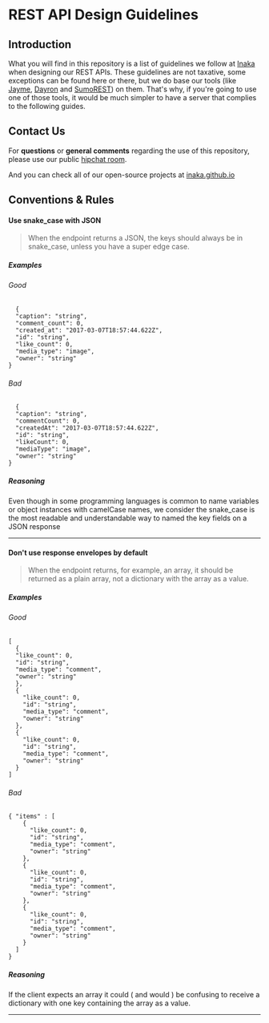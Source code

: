 # REST API Design Guidelines

## Introduction
What you will find in this repository is a list of guidelines we follow at [Inaka](http://inaka.net) when designing our REST APIs.
These guidelines are not taxative, some exceptions can be found here or there, but we do base our tools (like [Jayme](http://github.com/inaka/Jayme), [Dayron](http://github.com/inaka/Dayron) and [SumoREST](http://github.com/inaka/sumo_rest)) on them. That's why, if you're going to use one of those tools, it would be much simpler to have a server that complies to the following guides.

## Contact Us

For **questions** or **general comments** regarding the use of this repository, please use our public
[hipchat room](http://inaka.net/hipchat).

And you can check all of our open-source projects at [inaka.github.io](http://inaka.github.io)



## Conventions & Rules

#### Use snake_case with JSON
> When the endpoint returns a JSON, the keys should always be in snake_case, unless you have a super edge case.


##### Examples
###### Good

      {
      "caption": "string",
      "comment_count": 0,
      "created_at": "2017-03-07T18:57:44.622Z",
      "id": "string",
      "like_count": 0,
      "media_type": "image",
      "owner": "string"
    }

###### Bad

      {
      "caption": "string",
      "commentCount": 0,
      "createdAt": "2017-03-07T18:57:44.622Z",
      "id": "string",
      "likeCount": 0,
      "mediaType": "image",
      "owner": "string"
    }

##### Reasoning
Even though in some programming languages is common to name variables or object instances with camelCase names, we consider the snake_case is the most readable and understandable way to named the key fields on a JSON response

---

#### Don't use response envelopes by default
> When the endpoint returns, for example, an array, it should be returned as a plain array, not a dictionary with the array as a value.


##### Examples
###### Good

    [
      {
      "like_count": 0,
      "id": "string",
      "media_type": "comment",
      "owner": "string"
      },
      {
        "like_count": 0,
        "id": "string",
        "media_type": "comment",
        "owner": "string"
      },
      {
        "like_count": 0,
        "id": "string",
        "media_type": "comment",
        "owner": "string"
      }
    ]

###### Bad

    { "items" : [
        {
          "like_count": 0,
          "id": "string",
          "media_type": "comment",
          "owner": "string"
        },
        {
          "like_count": 0,
          "id": "string",
          "media_type": "comment",
          "owner": "string"
        },
        {
          "like_count": 0,
          "id": "string",
          "media_type": "comment",
          "owner": "string"
        }
      ]
    }

##### Reasoning
If the client expects an array it could ( and would ) be confusing to receive a dictionary with one key containing the array as a value. 

***

~~~

~~~

~~~

~~~